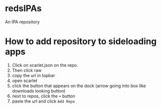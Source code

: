 # redsIPAs
An IPA repository

# How to add repository to sideloading apps
1. Click on scarlet.json on the repo.
2. Then click raw
3. copy the url in topbar
4. open scarlet
5. click the button that appears on the dock (arrow going into box like downloads looking button) 
6. next to repos, click the `+` button
7. paste the url and click `Add Repo`
